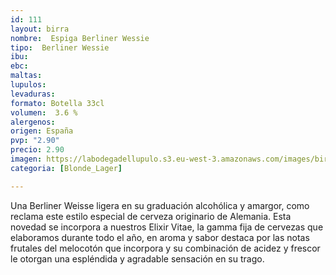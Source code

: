 ```yaml
--- 
id: 111
layout: birra
nombre:  Espiga Berliner Wessie
tipo:  Berliner Wessie
ibu:  
ebc:
maltas: 
lupulos: 
levaduras: 
formato: Botella 33cl
volumen:  3.6 %
alergenos: 
origen: España
pvp: "2.90"
precio: 2.90
imagen: https://labodegadellupulo.s3.eu-west-3.amazonaws.com/images/birras/berlinerespiga.jpg
categoria: [Blonde_Lager]

---
```

Una Berliner Weisse ligera en su graduación alcohólica y amargor, como reclama este estilo especial de cerveza originario de Alemania. Esta novedad se incorpora a nuestros Elixir Vitae, la gamma fija de cervezas que elaboramos durante todo el año, en aroma y sabor destaca por las notas frutales del melocotón que incorpora y su combinación de acidez y frescor le otorgan una espléndida y agradable sensación en su trago.










